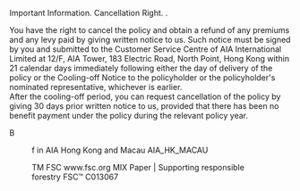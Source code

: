 Important Information. Cancellation Right. . 

You have the right to cancel the policy and obtain a refund of any
premiums and any levy paid by giving written notice to us. Such notice
must be signed by you and submitted to the Customer Service Centre
of AIA International Limited at 12/F, AIA Tower, 183 Electric Road,
North Point, Hong Kong within 21 calendar days immediately following
either the day of delivery of the policy or the Cooling-off Notice to the
policyholder or the policyholder's nominated representative, whichever
is earlier.  
After the cooling-off period, you can request cancellation of the policy by
giving 30 days prior written notice to us, provided that there has been no
benefit payment under the policy during the relevant policy year.  
<!-- PageFooter="health (B)" -->
<!-- PageFooter="Please contact your financial planner or call AIA Customer Hotline for details" -->
<!-- PageFooter="Hong Kong" -->  
B  
<!-- PageFooter="(852) 2232 8888" -->
<!-- PageFooter="aia.com.hk" -->  
<figure>  
f  
in  
AIA Hong Kong and Macau  
AIA_HK_MACAU  
</figure>  
<!-- PageFooter="PTA001326.0424" -->
<!-- PageBreak -->  
<figure>  
TM  
FSC
www.fsc.org  
MIX  
Paper | Supporting
responsible forestry  
FSC™ C013067  
</figure>
